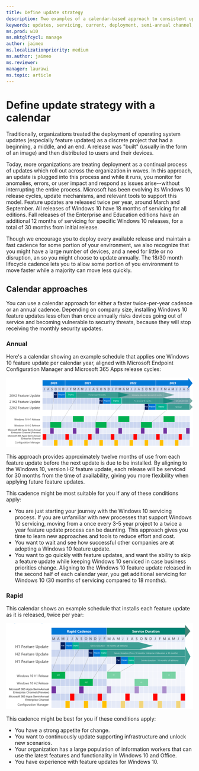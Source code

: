 ```yaml
---
title: Define update strategy
description: Two examples of a calendar-based approach to consistent update installation
keywords: updates, servicing, current, deployment, semi-annual channel, feature, quality, rings, tools
ms.prod: w10
ms.mktglfcycl: manage
author: jaimeo
ms.localizationpriority: medium
ms.author: jaimeo
ms.reviewer: 
manager: laurawi
ms.topic: article
---
```


# Define update strategy with a calendar

Traditionally, organizations treated the deployment of operating system updates (especially feature updates) as a discrete project that had a beginning, a middle, and an end. A release was "built" (usually in the form of an image) and then distributed to users and their devices.

Today, more organizations are treating deployment as a continual process of updates which roll out across the organization in waves. In this approach, an update is plugged into this process and while it runs, you monitor for anomalies, errors, or user impact and respond as issues arise--without interrupting the entire process. Microsoft has been evolving its Windows 10 release cycles, update mechanisms, and relevant tools to support this model. Feature updates are released twice per year, around March and September. All releases of Windows 10 have 18 months of servicing for all editions. Fall releases of the Enterprise and Education editions have an additional 12 months of servicing for specific Windows 10 releases, for a total of 30 months from initial release.

Though we encourage you to deploy every available release and maintain a fast cadence for some portion of your environment, we also recognize that you might have a large number of devices, and a need for little or no disruption, an so you might choose to update annually. The 18/30 month lifecycle cadence lets you to allow some portion of you environment to move faster while a majority can move less quickly.

## Calendar approaches
You can use a calendar approach for either a faster twice-per-year cadence or an annual cadence. Depending on company size, installing Windows 10 feature updates less often than once annually risks devices going out of service and becoming vulnerable to security threats, because they will stop receiving the monthly security updates.

### Annual
Here's a calendar showing an example schedule that applies one Windows 10 feature update per calendar year, aligned with Microsoft Endpoint Configuration Manager and Microsoft 365 Apps release cycles:

![Calendar showing an annual update cadence](images/annual-calendar.png)

This approach provides approximately twelve months of use from each feature update before the next update is due to be installed. By aligning to the Windows 10, version H2 feature update, each release will be serviced for 30 months from the time of availability, giving you more flexibility when applying future feature updates.

This cadence might be most suitable for you if any of these conditions apply:

- You are just starting your journey with the Windows 10 servicing process. If you are unfamiliar with new processes that support Windows 10 servicing, moving from a once every 3-5 year project to a twice a year feature update process can be daunting. This approach gives you time to learn new approaches and tools to reduce effort and cost.
- You want to wait and see how successful other companies are at adopting a Windows 10 feature update.
- You want to go quickly with feature updates, and want the ability to skip a feature update while keeping Windows 10 serviced in case business priorities change. Aligning to the Windows 10 feature update released in the second half of each calendar year, you get additional servicing for Windows 10 (30 months of servicing compared to 18 months).

### Rapid
This calendar shows an example schedule that installs each feature update as it is released, twice per year:

![Update calendar showing a faster update cadence](images/rapid-calendar.png)

This cadence might be best for you if these conditions apply:

- You have a strong appetite for change.
- You want to continuously update supporting infrastructure and unlock new scenarios.
- Your organization has a large population of information workers that can use the latest features and functionality in Windows 10 and Office.
- You have experience with feature updates for Windows 10.